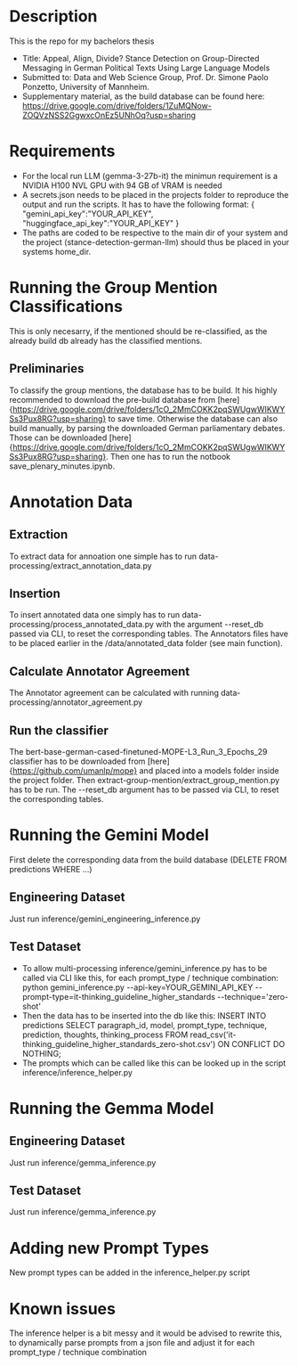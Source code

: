 # Description
This is the repo for my bachelors thesis 
- Title: Appeal, Align, Divide? Stance Detection on Group-Directed Messaging in German Political Texts Using Large Language Models
- Submitted to: Data and Web Science Group, Prof. Dr. Simone Paolo Ponzetto, University of Mannheim.
- Supplementary material, as the build database can be found here: https://drive.google.com/drive/folders/1ZuMQNow-ZOQVzNSS2GgwxcOnEz5UNhOq?usp=sharing

# Requirements
- For the local run LLM (gemma-3-27b-it) the minimun requirement is a NVIDIA H100 NVL GPU with 94 GB of VRAM is needed
- A secrets.json needs to be placed in the projects folder to reproduce the output and run the scripts. It has to have the following format:
  {
    "gemini_api_key":"YOUR_API_KEY",
    "huggingface_api_key":"YOUR_API_KEY"
  }
- The paths are coded to be respective to the main dir of your system and the project (stance-detection-german-llm) should thus be placed in your systems home_dir.

# Running the Group Mention Classifications
This is only necesarry, if the mentioned should be re-classified, as the already build db already has the classified mentions.
## Preliminaries
To classify the group mentions, the database has to be build. It his highly recommended to download the pre-build database from [here]{https://drive.google.com/drive/folders/1cO_2MmCOKK2pqSWUgwWIKWYSs3Pux8RG?usp=sharing} to save time. 
Otherwise the database can also build manually, by parsing the downloaded German parliamentary debates. Those can be downloaded [here]{https://drive.google.com/drive/folders/1cO_2MmCOKK2pqSWUgwWIKWYSs3Pux8RG?usp=sharing}. Then one has to run the notbook save_plenary_minutes.ipynb.

# Annotation Data

## Extraction
To extract data for annoation one simple has to run data-processing/extract_annotation_data.py

## Insertion
To insert annotated data one simply has to run data-processing/process_annotated_data.py with the argument --reset_db passed via CLI, to reset the corresponding tables. The Annotators files have to be placed earlier in the /data/annotated_data folder (see main function).

## Calculate Annotator Agreement
The Annotator agreement can be calculated with running data-processing/annotator_agreement.py

## Run the classifier
The bert-base-german-cased-finetuned-MOPE-L3_Run\_3_Epochs_29 classifier has to be downloaded from [here]{https://github.com/umanlp/mope} and placed into a models folder inside the project folder. Then extract-group-mention/extract_group_mention.py has to be run. The --reset_db argument has to be passed via CLI, to reset the corresponding tables.


# Running the Gemini Model
First delete the corresponding data from the build database (DELETE FROM predictions WHERE ...)
## Engineering Dataset
Just run inference/gemini_engineering_inference.py
## Test Dataset
- To allow multi-processing inference/gemini_inference.py has to be called via CLI like this, for each prompt_type / technique combination: python gemini_inference.py --api-key=YOUR_GEMINI_API_KEY --prompt-type=it-thinking_guideline_higher_standards --technique='zero-shot'
- Then the data has to be inserted into the db like this: INSERT INTO predictions
    SELECT paragraph_id, model, prompt_type, technique, prediction, thoughts, thinking_process FROM read_csv('it-thinking_guideline_higher_standards_zero-shot.csv')
    ON CONFLICT DO NOTHING;
- The prompts which can be called like this can be looked up in the script inference/inference_helper.py


# Running the Gemma Model
## Engineering Dataset
Just run inference/gemma_inference.py
## Test Dataset
Just run inference/gemma_inference.py

# Adding new Prompt Types
New prompt types can be added in the inference_helper.py script

# Known issues
The inference helper is a bit messy and it would be advised to rewrite this, to dynamically parse prompts from a json file and adjust it for each prompt_type / technique combination


